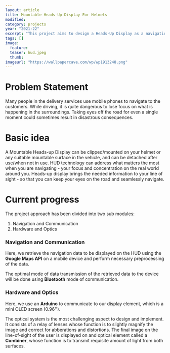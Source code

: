 ```yaml
---
layout: article
title: Mountable Heads-Up Display For Helmets
modified: 
category: projects
year: "2021-22"
excerpt: "This project aims to design a Heads-Up Display as a navigational aid to the rider. This product can be mounted on a two-wheeler helmet during use and detached anytime.  "
tags: []
image:
  feature: 
  teaser: hud.jpeg
  thumb: 
imageurl: "https://wallpapercave.com/wp/wp1913248.png"
---
```



# **Problem Statement**

Many people in the delivery services use mobile phones to navigate to the customers. While driving, it is quite dangerous to lose focus on what is happening in the surroundings. Taking eyes off the road for even a single moment could sometimes result in disastrous consequences. 

# **Basic idea**

A Mountable Heads-up Display can be clipped/mounted on your helmet or any suitable mountable surface in the vehicle, and can be detached after use/when not in use. 
HUD technology can address what matters the most when you are navigating - your focus and concentration on the real world around you. Heads-up display brings the needed information to your line of sight - so that you can keep your eyes on the road and seamlessly navigate.

# **Current progress**

The project approach has been divided into two sub modules:
1. Navigation and Communication
2. Hardware and Optics

### **Navigation and Communication**

Here, we retrieve the navigation data to be displayed on the HUD using the **Google Maps API** on a mobile device and perform necessary preprocessing of the data.

The optimal mode of data transmission of the retrieved data to the device will be done using **Bluetooth** mode of communication. 


### **Hardware and Optics**

Here, we use an **Arduino** to communicate to our display element, which is a mini OLED screen (0.96'').

The optical system is the most challenging aspect to design and implement. 
It consists of a relay of lenses whose function is to slightly magnify the image and correct for abberations and distortions. The final image on the line-of-sight of the user is displayed on and optical element called a **Combiner**, whose function is to transmit requisite amount of light from both surfaces.